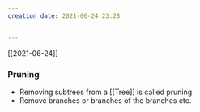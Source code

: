 ```yaml
---
creation date: 2021-06-24 23:28


---
```

[[2021-06-24]]

### Pruning
- Removing subtrees from a [[Tree]] is called pruning
- Remove branches or branches of the branches etc.